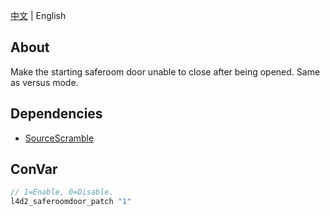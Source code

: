 [中文](./README.md) | English

## About
Make the starting saferoom door unable to close after being opened. Same as versus mode.

## Dependencies
- [SourceScramble](https://github.com/nosoop/SMExt-SourceScramble)

## ConVar
```c
// 1=Enable, 0=Disable.
l4d2_saferoomdoor_patch "1"
```
